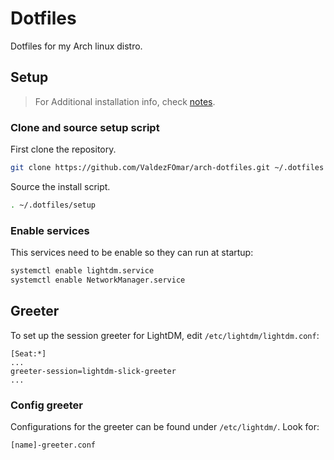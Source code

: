 # Dotfiles

Dotfiles for my Arch linux distro.

## Setup

> For Additional installation info, check [notes](./notes/installation-guide.md).

### Clone and source setup script

First clone the repository.

```sh
git clone https://github.com/ValdezFOmar/arch-dotfiles.git ~/.dotfiles
```

Source the install script.
```sh
. ~/.dotfiles/setup
```

### Enable services

This services need to be enable so they can run at startup:

```sh
systemctl enable lightdm.service
systemctl enable NetworkManager.service
```


## Greeter

To set up the session greeter for LightDM, edit
`/etc/lightdm/lightdm.conf`:

    [Seat:*]
    ...
    greeter-session=lightdm-slick-greeter
    ...


### Config greeter

Configurations for the greeter can be found under
`/etc/lightdm/`. Look for:

    [name]-greeter.conf
